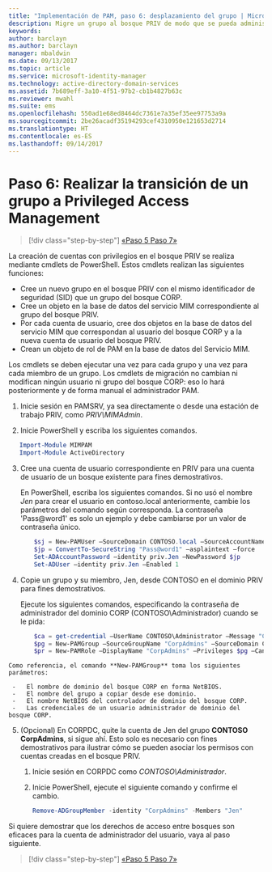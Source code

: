 ```yaml
---
title: "Implementación de PAM, paso 6: desplazamiento del grupo | Microsoft Docs"
description: Migre un grupo al bosque PRIV de modo que se pueda administrar con Privileged Access Management.
keywords: 
author: barclayn
ms.author: barclayn
manager: mbaldwin
ms.date: 09/13/2017
ms.topic: article
ms.service: microsoft-identity-manager
ms.technology: active-directory-domain-services
ms.assetid: 7b689eff-3a10-4f51-97b2-cb1b4827b63c
ms.reviewer: mwahl
ms.suite: ems
ms.openlocfilehash: 550ad1e68ed8464dc7361e7a35ef35ee97753a9a
ms.sourcegitcommit: 2be26acadf35194293cef4310950e121653d2714
ms.translationtype: HT
ms.contentlocale: es-ES
ms.lasthandoff: 09/14/2017
---
```

# <a name="step-6--transition-a-group-to-privileged-access-management"></a>Paso 6: Realizar la transición de un grupo a Privileged Access Management

>[!div class="step-by-step"]
[«Paso 5 ](step-5-establish-trust-between-priv-corp-forests.md)
[Paso 7»](step-7-elevate-user-access.md)

La creación de cuentas con privilegios en el bosque PRIV se realiza mediante cmdlets de PowerShell. Estos cmdlets realizan las siguientes funciones:

- Cree un nuevo grupo en el bosque PRIV con el mismo identificador de seguridad (SID) que un grupo del bosque CORP.  
- Cree un objeto en la base de datos del servicio MIM correspondiente al grupo del bosque PRIV.  
- Por cada cuenta de usuario, cree dos objetos en la base de datos del servicio MIM que correspondan al usuario del bosque CORP y a la nueva cuenta de usuario del bosque PRIV.  
- Crean un objeto de rol de PAM en la base de datos del Servicio MIM.  

Los cmdlets se deben ejecutar una vez para cada grupo y una vez para cada miembro de un grupo. Los cmdlets de migración no cambian ni modifican ningún usuario ni grupo del bosque CORP: eso lo hará posteriormente y de forma manual el administrador PAM.

1. Inicie sesión en PAMSRV, ya sea directamente o desde una estación de trabajo PRIV, como *PRIV\MIMAdmin*.

2.  Inicie PowerShell y escriba los siguientes comandos.

```PowerShell
   Import-Module MIMPAM
   Import-Module ActiveDirectory
```

3.  Cree una cuenta de usuario correspondiente en PRIV para una cuenta de usuario de un bosque existente para fines demostrativos.

    En PowerShell, escriba los siguientes comandos.  Si no usó el nombre *Jen* para crear el usuario en contoso.local anteriormente, cambie los parámetros del comando según corresponda. La contraseña 'Pass@word1' es solo un ejemplo y debe cambiarse por un valor de contraseña único.

 ```PowerShell
        $sj = New-PAMUser –SourceDomain CONTOSO.local –SourceAccountName Jen
        $jp = ConvertTo-SecureString "Pass@word1" –asplaintext –force
        Set-ADAccountPassword –identity priv.Jen –NewPassword $jp
        Set-ADUser –identity priv.Jen –Enabled 1
  ```

4. Copie un grupo y su miembro, Jen, desde CONTOSO en el dominio PRIV para fines demostrativos.

    Ejecute los siguientes comandos, especificando la contraseña de administrador del dominio CORP (CONTOSO\Administrador) cuando se le pida:

 ```PowerShell
        $ca = get-credential –UserName CONTOSO\Administrator –Message "CORP forest domain admin credentials"
        $pg = New-PAMGroup –SourceGroupName "CorpAdmins" –SourceDomain CONTOSO.local                 –SourceDC CORPDC.contoso.local –Credentials $ca
        $pr = New-PAMRole –DisplayName "CorpAdmins" –Privileges $pg –Candidates $sj
 ```

    Como referencia, el comando **New-PAMGroup** toma los siguientes parámetros:

     -   El nombre de dominio del bosque CORP en forma NetBIOS.  
     -   El nombre del grupo a copiar desde ese dominio.  
     -   El nombre NetBIOS del controlador de dominio del bosque CORP.  
     -   Las credenciales de un usuario administrador de dominio del bosque CORP.  

5.  (Opcional) En CORPDC, quite la cuenta de Jen del grupo **CONTOSO CorpAdmins**, si sigue ahí.  Esto solo es necesario con fines demostrativos para ilustrar cómo se pueden asociar los permisos con cuentas creadas en el bosque PRIV.

    1.  Inicie sesión en CORPDC como *CONTOSO\Administrador*.

    2.  Inicie PowerShell, ejecute el siguiente comando y confirme el cambio.

        ```PowerShell
        Remove-ADGroupMember -identity "CorpAdmins" -Members "Jen"
        ```


Si quiere demostrar que los derechos de acceso entre bosques son eficaces para la cuenta de administrador del usuario, vaya al paso siguiente.

>[!div class="step-by-step"]
[«Paso 5 ](step-5-establish-trust-between-priv-corp-forests.md)
[Paso 7»](step-7-elevate-user-access.md)
